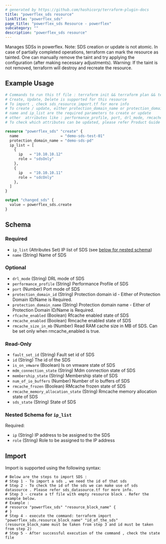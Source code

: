 ```yaml
---
# generated by https://github.com/hashicorp/terraform-plugin-docs
title: "powerflex_sds resource"
linkTitle: "powerflex_sds"
page_title: "powerflex_sds Resource - powerflex"
subcategory: ""
description: "powerflex_sds resource"
---
```

<!--
Copyright (c) 2023 Dell Inc., or its subsidiaries. All Rights Reserved.

Licensed under the Mozilla Public License Version 2.0 (the "License");
you may not use this file except in compliance with the License.
You may obtain a copy of the License at

    http://mozilla.org/MPL/2.0/


Unless required by applicable law or agreed to in writing, software
distributed under the License is distributed on an "AS IS" BASIS,
WITHOUT WARRANTIES OR CONDITIONS OF ANY KIND, either express or implied.
See the License for the specific language governing permissions and
limitations under the License.
-->

Manages SDSs in powerflex.
Note: SDS creation or update is not atomic. In case of partially completed operations, terraform can mark the resource as tainted.
One can manually remove the taint and try applying the configuration (after making necessary adjustments).
Warning: If the taint is not removed, terraform will destroy and recreate the resource.


## Example Usage

```terraform
# Commands to run this tf file : terraform init && terraform plan && terraform apply
# Create, Update, Delete is supported for this resource
# To import , check sds_resource_import.tf for more info
# To create / update, either protection_domain_name or protection_domain_id must be provided
# name and ip_list are the required parameters to create or update
# other  atrributes like : performance_profile, port, drl_mode, rmcache_enabled, rfcache_enabled, rmcache_size_in_mb are optional 
# To check which attributes can be updated, please refer Product Guide in the documentation

resource "powerflex_sds" "create" {
  name                   = "demo-sds-test-01"
  protection_domain_name = "demo-sds-pd"
  ip_list = [
    {
      ip   = "10.10.10.12"
      role = "sdsOnly"
    },
    {
      ip   = "10.10.10.11"
      role = "sdcOnly"
    },
  ]
}

output "changed_sds" {
  value = powerflex_sds.create
}
```

<!-- schema generated by tfplugindocs -->
## Schema

### Required

- `ip_list` (Attributes Set) IP list of SDS (see [below for nested schema](#nestedatt--ip_list))
- `name` (String) Name of SDS

### Optional

- `drl_mode` (String) DRL mode of SDS
- `performance_profile` (String) Performance Profile of SDS
- `port` (Number) Port mode of SDS
- `protection_domain_id` (String) Protection domain id - Either of Protection Domain ID/Name is Required.
- `protection_domain_name` (String) Protection domain name - Either of Protection Domain ID/Name is Required.
- `rfcache_enabled` (Boolean) Rfcache enabled state of SDS
- `rmcache_enabled` (Boolean) Rmcache enabled state of SDS
- `rmcache_size_in_mb` (Number) Read RAM cache size in MB of SDS. Can be set only when rmcache_enabled is true.

### Read-Only

- `fault_set_id` (String) Fault set id of SDS
- `id` (String) The id of the SDS
- `is_on_vmware` (Boolean) Is on vmware state of SDS
- `mdm_connection_state` (String) Mdm connection state of SDS
- `membership_state` (String) Membership state of SDS
- `num_of_io_buffers` (Number) Number of io buffers of SDS
- `rmcache_frozen` (Boolean) RMcache frozen state of SDS
- `rmcache_memory_allocation_state` (String) Rmcache memory allocation state of SDS
- `sds_state` (String) State of SDS

<a id="nestedatt--ip_list"></a>
### Nested Schema for `ip_list`

Required:

- `ip` (String) IP address to be assigned to the SDS
- `role` (String) Role to be assigned to the IP address

## Import

Import is supported using the following syntax:

```shell
# Below are the steps to import SDS :
# Step 1 - To import a sds , we need the id of that sds 
# Step 2 - To check the id of the sds we can make use of sds datasource . Please refer sds_datasource.tf for more info.
# Step 3 - create a tf file with empty resource block . Refer the example below.
# Example :
# resource "powerflex_sds" "resource_block_name" {
# }
# Step 4 - execute the command: terraform import "powerflex_sds.resource_block_name" "id_of_the_sds" (resource_block_name must be taken from step 3 and id must be taken from step 2)
# Step 5 - After successful execution of the command , check the state file
```